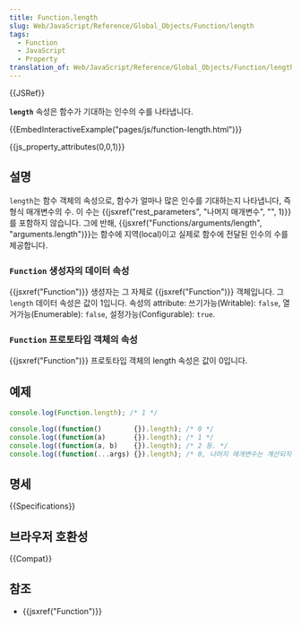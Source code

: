 ```yaml
---
title: Function.length
slug: Web/JavaScript/Reference/Global_Objects/Function/length
tags:
  - Function
  - JavaScript
  - Property
translation_of: Web/JavaScript/Reference/Global_Objects/Function/length
---
```


{{JSRef}}

**`length`** 속성은 함수가 기대하는 인수의 수를 나타냅니다.

{{EmbedInteractiveExample("pages/js/function-length.html")}}

{{js_property_attributes(0,0,1)}}

## 설명

`length`는 함수 객체의 속성으로, 함수가 얼마나 많은 인수를 기대하는지 나타냅니다, 즉 형식 매개변수의 수. 이 수는 {{jsxref("rest_parameters", "나머지 매개변수", "", 1)}}를 포함하지 않습니다. 그에 반해, {{jsxref("Functions/arguments/length", "arguments.length")}}는 함수에 지역(local)이고 실제로 함수에 전달된 인수의 수를 제공합니다.

### `Function` 생성자의 데이터 속성

{{jsxref("Function")}} 생성자는 그 자체로 {{jsxref("Function")}} 객체입니다. 그 `length` 데이터 속성은 값이 1입니다. 속성의 attribute: 쓰기가능(Writable): `false`, 열거가능(Enumerable): `false`, 설정가능(Configurable): `true`.

### `Function` 프로토타입 객체의 속성

{{jsxref("Function")}} 프로토타입 객체의 length 속성은 값이 0입니다.

## 예제

```js
console.log(Function.length); /* 1 */

console.log((function()        {}).length); /* 0 */
console.log((function(a)       {}).length); /* 1 */
console.log((function(a, b)    {}).length); /* 2 등. */
console.log((function(...args) {}).length); /* 0, 나머지 매개변수는 계산되지 않음 */
```

## 명세

{{Specifications}}

## 브라우저 호환성

{{Compat}}

## 참조

- {{jsxref("Function")}}
